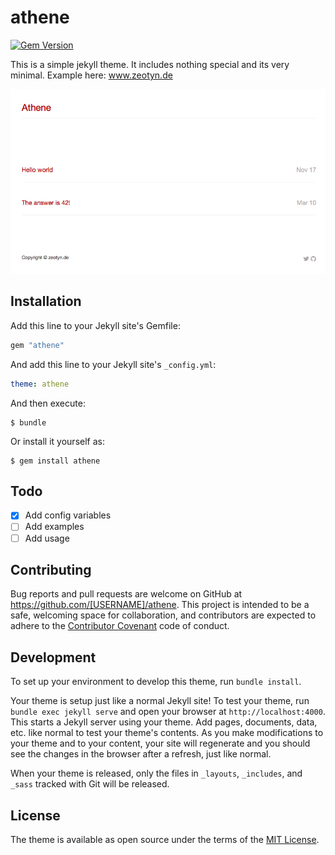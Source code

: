 # athene
[![Gem Version](https://badge.fury.io/rb/athene.svg)](https://badge.fury.io/rb/athene)

This is a simple jekyll theme. It includes nothing special and its very minimal. Example here: www.zeotyn.de

 ![screenshot](screenshot.png)

## Installation

Add this line to your Jekyll site's Gemfile:

```ruby
gem "athene"
```

And add this line to your Jekyll site's `_config.yml`:

```yaml
theme: athene
```

And then execute:

    $ bundle

Or install it yourself as:

    $ gem install athene

## Todo

- [x] Add config variables
- [ ] Add examples
- [ ] Add usage

## Contributing

Bug reports and pull requests are welcome on GitHub at https://github.com/[USERNAME]/athene. This project is intended to be a safe, welcoming space for collaboration, and contributors are expected to adhere to the [Contributor Covenant](http://contributor-covenant.org) code of conduct.

## Development

To set up your environment to develop this theme, run `bundle install`.

Your theme is setup just like a normal Jekyll site! To test your theme, run `bundle exec jekyll serve` and open your browser at `http://localhost:4000`. This starts a Jekyll server using your theme. Add pages, documents, data, etc. like normal to test your theme's contents. As you make modifications to your theme and to your content, your site will regenerate and you should see the changes in the browser after a refresh, just like normal.

When your theme is released, only the files in `_layouts`, `_includes`, and `_sass` tracked with Git will be released.

## License

The theme is available as open source under the terms of the [MIT License](http://opensource.org/licenses/MIT).

